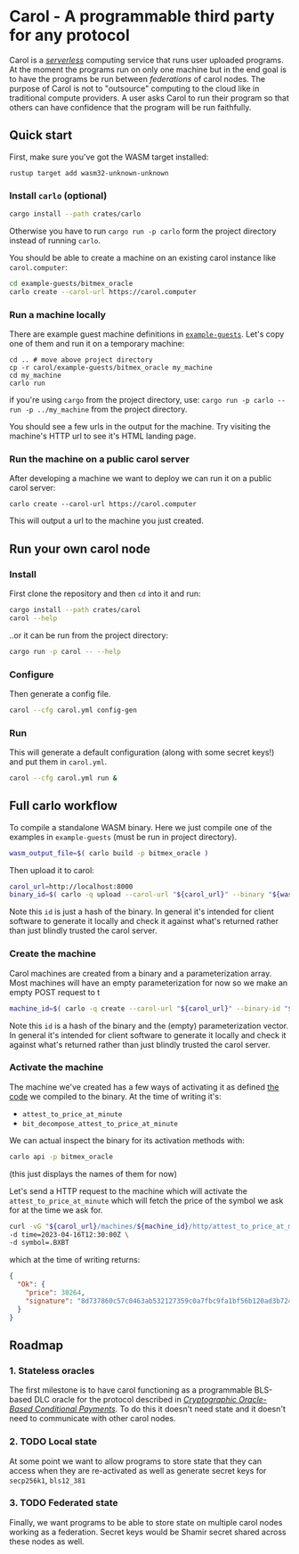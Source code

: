 # Carol - A programmable third party for any protocol

Carol is a [*serverless*](https://en.wikipedia.org/wiki/Serverless_computing) computing service that
runs user uploaded programs. At the moment the programs run on only one machine but in the end goal
is to have the programs be run between *federations* of carol nodes. The purpose of Carol is not to
"outsource" computing to the cloud like in traditional compute providers. A user asks Carol to run
their program so that others can have confidence that the program will be run faithfully.

## Quick start

First, make sure you've got the WASM target installed:

```
rustup target add wasm32-unknown-unknown
```

### Install `carlo` (optional)

```sh
cargo install --path crates/carlo
```

Otherwise you have to run `cargo run -p carlo` form the project directory instead of running `carlo`.

You should be able to create a machine on an existing carol instance like `carol.computer`:

```sh
cd example-guests/bitmex_oracle
carlo create --carol-url https://carol.computer
```


### Run a machine locally

There are example guest machine definitions in [`example-guests`](./example-guests). Let's copy one
of them and run it on a temporary machine:

``` shell
cd .. # move above project directory
cp -r carol/example-guests/bitmex_oracle my_machine
cd my_machine
carlo run
```

if you're using `cargo` from the project directory, use: `cargo run -p carlo -- run -p ../my_machine` from the project directory.

You should see a few urls in the output for the machine. Try visiting the machine's HTTP url to see
it's HTML landing page.

### Run the machine on a public carol server

After developing a machine we want to deploy we can run it on a public carol server:


``` shell
carlo create --carol-url https://carol.computer
```

This will output a url to the machine you just created.
## Run your own carol node

### Install

First clone the repository and then `cd` into it and run:

``` sh
cargo install --path crates/carol
carol --help
```

..or it can be run from the project directory:

``` sh
cargo run -p carol -- --help
```

### Configure

Then generate a config file.

``` sh
carol --cfg carol.yml config-gen
```

### Run

This will generate a default configuration (along with some secret keys!) and put them in `carol.yml`.

``` sh
carol --cfg carol.yml run &
```

## Full carlo workflow

To compile a standalone WASM binary. Here we just compile one of the examples in `example-guests`
(must be run in project directory).

``` sh
wasm_output_file=$( carlo build -p bitmex_oracle )
```

Then upload it to carol:

``` sh
carol_url=http://localhost:8000
binary_id=$( carlo -q upload --carol-url "${carol_url}" --binary "${wasm_output_file}" )
```

Note this `id` is just a hash of the binary. In general it's intended for client software to
generate it locally and check it against what's returned rather than just blindly trusted the carol
server.

### Create the machine

Carol machines are created from a binary and a parameterization array. Most machines will have an empty parameterization for now so we make an empty POST request to t

``` sh
machine_id=$( carlo -q create --carol-url "${carol_url}" --binary-id "${binary_id}" )
```

Note this `id` is a hash of the binary and the (empty) parameterization vector. In general it's
intended for client software to generate it locally and check it against what's returned rather than
just blindly trusted the carol server.

### Activate the machine

The machine we've created has a few ways of activating it as defined [the code](./example-guests/bitmex/src/lib.rs ) we compiled to the binary.
At the time of writing it's:

- `attest_to_price_at_minute`
- `bit_decompose_attest_to_price_at_minute`

We can actual inspect the binary for its activation methods with:

``` sh
carlo api -p bitmex_oracle
```

(this just displays the names of them for now)

Let's send a HTTP request to the machine which will activate the `attest_to_price_at_minute` which will fetch the price of the symbol we ask for at the time we ask for.


```sh
curl -vG "${carol_url}/machines/${machine_id}/http/attest_to_price_at_minute" \
-d time=2023-04-16T12:30:00Z \
-d symbol=.BXBT
```

which at the time of writing returns:

``` json
{
  "Ok": {
    "price": 30264,
    "signature": "8d737860c57c0463ab532127359c0a7fbc9fa1bf56b120ad3b724637fb3a3c08d621ce5afe20de25889d14c7e23a0a4a19961cc08596f2c82fd84b9b00fa24b5fc4e67226300d855f6e51176d7ef73525e37d7baad6dae701271a0ede593000d"
  }
}
```

## Roadmap

### 1. Stateless oracles

The first milestone is to have carol functioning as a programmable BLS-based DLC oracle for the protocol described in *[Cryptographic Oracle-Based Conditional Payments]*.
To do this it doesn't need state and it doesn't need to communicate with other carol nodes.

### 2. TODO Local state

At some point we want to allow programs to store state that they can access when they are re-activated as well as generate secret keys for `secp256k1`, `bls12_381`

### 3. TODO Federated state

Finally, we want programs to be able to store state on multiple carol nodes working as a federation. Secret keys would be Shamir secret shared across these nodes as well.



[Cryptographic Oracle-Based Conditional Payments]: https://eprint.iacr.org/2022/499
